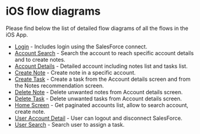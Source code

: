 # iOS flow diagrams

Please find below the list of detailed flow diagrams of all the flows in the iOS App. 

- [Login](./login.mermaid) - Includes login using the SalesForce connect.
- [Account Search](./AccountSearchScreen.mermaid) - Search the account to reach specific account details and to create notes.
- [Account Details](./AccountDetailScreen.mermaid) - Detailed account including notes list and tasks list.
- [Create Note](./CreateNoteScreen.mermaid) - Create note in a specific account.
- [Create Task](./CreateTaskScreen.mermaid) - Create a task from the Account details screen and from the Notes recommendation screen.
- [Delete Note](./DeleteNote.mermaid) - Delete unwanted notes from Account details screen.
- [Delete Task](./DeleteTask.mermaid) - Delete unwanted tasks from Account details screen.
- [Home Screen](./HomeScreen.mermaid) - Get paginated accounts list, allow to search account, create note.
- [User Account Detail](./userAccountDetailScreen.mermaid) - User can logout and disconnect SalesForce.
- [User Search](./UserSearchScreen.mermaid) - Search user to assign a task.
